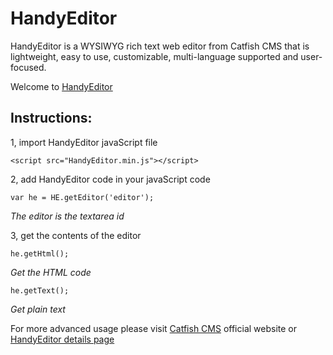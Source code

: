 # HandyEditor
HandyEditor is a WYSIWYG rich text web editor from Catfish CMS that is lightweight, easy to use, customizable, multi-language supported and user-focused.

Welcome to [HandyEditor](http://he.catfish-cms.com)

## Instructions: ##
1, import HandyEditor javaScript file

    <script src="HandyEditor.min.js"></script>

2, add HandyEditor code in your javaScript code

    var he = HE.getEditor('editor');

*The editor is the textarea id*

3, get the contents of the editor

    he.getHtml();

*Get the HTML code*

    he.getText();

*Get plain text*

For more advanced usage please visit [Catfish CMS](http://www.catfish-cms.com) official website or [HandyEditor details page](http://he.catfish-cms.com)
